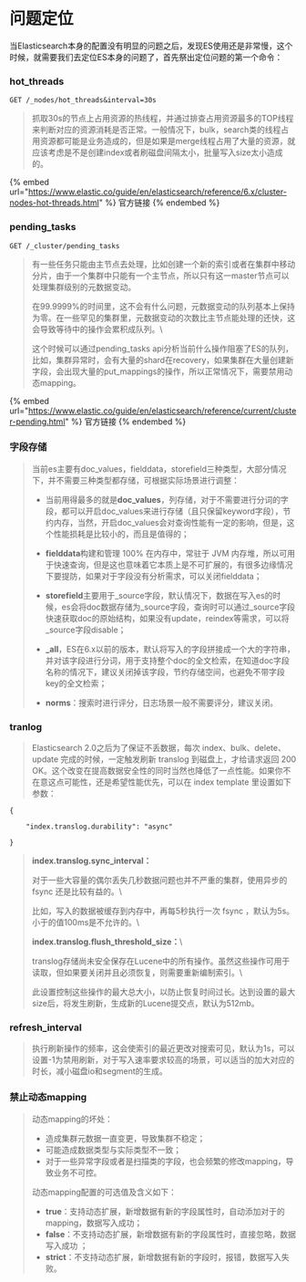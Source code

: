 # 问题定位

当Elasticsearch本身的配置没有明显的问题之后，发现ES使用还是非常慢，这个时候，就需要我们去定位ES本身的问题了，首先祭出定位问题的第一个命令：

### hot\_threads

```
GET /_nodes/hot_threads&interval=30s
```

> 抓取30s的节点上占用资源的热线程，并通过排查占用资源最多的TOP线程来判断对应的资源消耗是否正常。一般情况下，bulk，search类的线程占用资源都可能是业务造成的，但是如果是merge线程占用了大量的资源，就应该考虑是不是创建index或者刷磁盘间隔太小，批量写入size太小造成的。

{% embed url="https://www.elastic.co/guide/en/elasticsearch/reference/6.x/cluster-nodes-hot-threads.html" %}
官方链接
{% endembed %}

### pending\_tasks

```
GET /_cluster/pending_tasks
```

> 有一些任务只能由主节点去处理，比如创建一个新的索引或者在集群中移动分片，由于一个集群中只能有一个主节点，所以只有这一master节点可以处理集群级别的元数据变动。
>
>
>
> 在99.9999%的时间里，这不会有什么问题，元数据变动的队列基本上保持为零。在一些罕见的集群里，元数据变动的次数比主节点能处理的还快，这会导致等待中的操作会累积成队列。\
>
>
> 这个时候可以通过pending\_tasks api分析当前什么操作阻塞了ES的队列，比如，集群异常时，会有大量的shard在recovery，如果集群在大量创建新字段，会出现大量的put\_mappings的操作，所以正常情况下，需要禁用动态mapping。

{% embed url="https://www.elastic.co/guide/en/elasticsearch/reference/current/cluster-pending.html" %}
官方链接
{% endembed %}

### 字段存储

> 当前es主要有doc\_values，fielddata，storefield三种类型，大部分情况下，并不需要三种类型都存储，可根据实际场景进行调整：
>
> * 当前用得最多的就是**doc\_values**，列存储，对于不需要进行分词的字段，都可以开启doc\_values来进行存储（且只保留keyword字段），节约内存，当然，开启doc\_values会对查询性能有一定的影响，但是，这个性能损耗是比较小的，而且是值得的；
>
>
>
> * **fielddata**构建和管理 100% 在内存中，常驻于 JVM 内存堆，所以可用于快速查询，但是这也意味着它本质上是不可扩展的，有很多边缘情况下要提防，如果对于字段没有分析需求，可以关闭fielddata；
>
>
>
> * **storefield**主要用于\_source字段，默认情况下，数据在写入es的时候，es会将doc数据存储为\_source字段，查询时可以通过\_source字段快速获取doc的原始结构，如果没有update，reindex等需求，可以将\_source字段disable；
>
>
>
> * **\_all**，ES在6.x以前的版本，默认将写入的字段拼接成一个大的字符串，并对该字段进行分词，用于支持整个doc的全文检索，在知道doc字段名称的情况下，建议关闭掉该字段，节约存储空间，也避免不带字段key的全文检索；
>
>
>
> * **norms**：搜索时进行评分，日志场景一般不需要评分，建议关闭。

### tranlog

> Elasticsearch 2.0之后为了保证不丢数据，每次 index、bulk、delete、update 完成的时候，一定触发刷新 translog 到磁盘上，才给请求返回 200 OK。这个改变在提高数据安全性的同时当然也降低了一点性能。如果你不在意这点可能性，还是希望性能优先，可以在 index template 里设置如下参数：

```
{

    "index.translog.durability": "async"

}
```

> **index.translog.sync\_interval：**
>
>
>
> 对于一些大容量的偶尔丢失几秒数据问题也并不严重的集群，使用异步的 fsync 还是比较有益的。\
>
>
> 比如，写入的数据被缓存到内存中，再每5秒执行一次 fsync ，默认为5s。小于的值100ms是不允许的。\
>
>
> **index.translog.flush\_threshold\_size：**\
>
>
> translog存储尚未安全保存在Lucene中的所有操作。虽然这些操作可用于读取，但如果要关闭并且必须恢复，则需要重新编制索引。\
>
>
> 此设置控制这些操作的最大总大小，以防止恢复时间过长。达到设置的最大size后，将发生刷新，生成新的Lucene提交点，默认为512mb。

### refresh\_interval

> 执行刷新操作的频率，这会使索引的最近更改对搜索可见，默认为1s，可以设置-1为禁用刷新，对于写入速率要求较高的场景，可以适当的加大对应的时长，减小磁盘io和segment的生成。

### 禁止动态mapping

> 动态mapping的坏处：
>
> * 造成集群元数据一直变更，导致集群不稳定；
> * 可能造成数据类型与实际类型不一致；
> * 对于一些异常字段或者是扫描类的字段，也会频繁的修改mapping，导致业务不可控。
>
>
>
> 动态mapping配置的可选值及含义如下：
>
> * **true**：支持动态扩展，新增数据有新的字段属性时，自动添加对于的mapping，数据写入成功；
> * **false**：不支持动态扩展，新增数据有新的字段属性时，直接忽略，数据写入成功 ；
> * **strict**：不支持动态扩展，新增数据有新的字段时，报错，数据写入失败。

